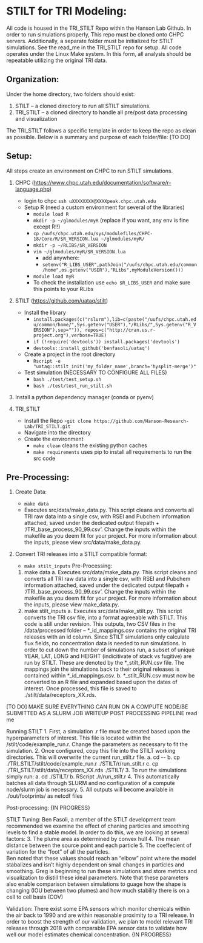 # STILT for TRI Modeling: 
All code is housed in the TRI_STILT Repo within the Hanson Lab Github. In order to run simulations properly, This repo must be cloned onto CHPC servers. Additionally, a separate folder must be initialized for STILT simulations. See the read_me in the TRI_STILT repo for setup. All code operates under the Linux Make system. In this form, all analysis should be repeatable utilizing the original TRI data. 

## Organization: 
Under the home directory, two folders should exist: 

1. STILT – a cloned directory to run all STILT simulations.
2. TRI_STILT – a cloned directory to handle all pre/post data processing and visualization
  
The TRI_STILT follows a specific template in order to keep the repo as clean as possible. Below is a summary and purpose of each folder/file: [TO DO]

## Setup: 
All steps create an environment on CHPC to run STILT simulations. 

1. CHPC (https://www.chpc.utah.edu/documentation/software/r-language.php)
    - login to chpc `ssh uXXXXXXXX@XXXXpeak.chpc.utah.edu`
    - Setup R (need a custom environment for several of the libraries)
        - `module load R`
        - `mkdir -p ~/glmodules/myR` (replace if you want, any env is fine except R!!)
        - `cp /uufs/chpc.utah.edu/sys/modulefiles/CHPC-18/Core/R/$R_VERSION.lua ~/glmodules/myR/`
        - `mkdir -p ~/RLIBS/$R_VERSION`
        - `vim ~/glmodules/myR/$R_VERSION.lua`
            - add anywhere: 
            - `setenv("R_LIBS_USER",pathJoin("/uufs/chpc.utah.edu/common/home",os.getenv("USER"),"RLibs",myModuleVersion()))`
        - `module load myR`
        - To check the installation use `echo $R_LIBS_USER` and make sure this points to your RLibs

2. STILT (https://github.com/uataq/stilt)
    - Install the library
        - `install.packages(c("rslurm"),lib=c(paste("/uufs/chpc.utah.edu/common/home/",Sys.getenv("USER"),"/RLibs/",Sys.getenv("R_VERSION"),sep="")), repos=c("http://cran.us.r-project.org"),verbose=TRUE)`
        - `if (!require('devtools')) install.packages('devtools')`
        - `devtools::install_github('benfasoli/uataq')`
    - Create a project in the root directory
        - `Rscript -e  "uataq::stilt_init('my_folder_name',branch='hysplit-merge')"`
    - Test simulation (NECESSARY TO CONFIGURE ALL FILES)
        - `bash ./test/test_setup.sh`
        - `bash ./test/test_run_stilt.sh`

3. Install a python dependency manager (conda or pyenv)

4. TRI_STILT 
    - Install the Repo
        -`git clone https://github.com/Hanson-Research-Lab/TRI_STILT.git`
    - Navigate into the directory
    - Create the environment
        - `make clean` cleans the existing python caches
        - `make requirements` uses pip to install all requirements to run the src code

## Pre-Processing: 

1. Create Data: 
    - `make data`
    - Executes src/data/make_data.py. This script cleans and converts all TRI raw data into a single csv, with RSEI and Pubchem information attached, saved under the dedicated output filepath + ‘/TRI_base_process_90_99.csv’. Change the inputs within the makefile as you deem fit for your project. For more information about the inputs, please view src/data/make_data.py.  

2. Convert TRI releases into a STILT compatible format: 
    - `make stilt_inputs`
Pre-Processing: 
    1. make data
        a. Executes src/data/make_data.py. This script cleans and converts all TRI raw data into a single csv, with RSEI and Pubchem information attached, saved under the dedicated output filepath + ‘/TRI_base_process_90_99.csv’.  Change the inputs within the makefile as you deem fit for your project. For more information about the inputs, please view make_data.py.  
    2. make stilt_inputs
        a. Executes src/data/make_stilt.py. This script converts the TRI csv file, into a format agreeable with STILT. This code is still under revision. This outputs, two CSV files in the /data/processed folder – *_id_mappings.csv contains the original TRI releases with an id column. Since STILT simulations only calculate flux fields, no concentration data is needed to run simulations. In order to cut down the number of simulations run, a subset of unique YEAR, LAT, LONG and HEIGHT (indicitivate of stack vs fugitive) are run by STILT. These are denoted by the *_stilt_RUN.csv file. The mappings join the simulations back to their original releases is contained within *_id_mappings.csv. 
        b. *_stilt_RUN.csv must now be converted to an R file and expanded based upon the dates of interest. Once processed, this file is saved to ./stilt/data/receptors_XX.rds. 


[TO DO]
MAKE SURE EVERYTHING CAN RUN ON A COMPUTE NODE/BE SUBMITTED AS A SLURM JOB
WRITEUP POST PROCESSING PIPELINE read me

Running STILT
    1. First, a simulation .r file must be created based upon the hyperparameters of interest. This file is located within the /stilt/code/example_run.r. Change the parameters as necessary to fit the simulation. 
    2. Once configured, copy this file into the STILT working directories. This will overwrite the current run_stilt.r file.
        a. cd -- 
        b. cp ./TRI_STILT/stilt/code/example_run.r ./STILT/r/run_stilt.r
        c. cp ./TRI_STILT/stilt/data/receptors_XX.rds ./STILT/
    3. To run the simulations simply run:
        a. cd ./STILT/
        b. RScript ./r/run_stilt.r
    4. This automatically batches all data through SLURM and no configuration of a compute node/slurm job is necessary. 
    5. All outputs will become available in ./out/footprints/ as netcdf files

Post-processing:
{IN PROGRESS}

STILT Tuning:
Ben Fasoli, a member of the STILT development team recommended we examine the effect of chaning particles and smoothing levels to find a stable model. In order to do this, we are looking at several factors: 
    3. The plume area as determined by convex hull
    4. The mean distance between the source point and each particle
    5. The coeffecient of variation for the “foot” of all the particles. 	
Ben noted that these values should reach an “elbow” point where the model stabalizes and isn’t highly dependent on small changes in particles and smoothing. Greg is beginning to run these simulations and store metrics and visualization to distill these ideal parameters. Note that these parameters also enable comparison between simulations to guage how the shape is changing (IOU between two plumes) and how much stability there is on a cell to cell basis (COV)

Validation:
There exist some EPA sensors which monitor chemicals within the air back to 1990 and are within reasonable proximity to a TRI release. In order to boost the strength of our validation, we plan to model relevant TRI releases through 2018 with comparable EPA sensor data to validate how well our model estimates chemical concentration. {IN PROGRESS}